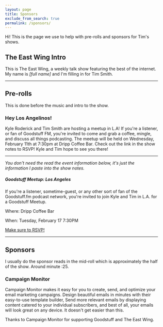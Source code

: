 ```yaml
---
layout: page
title: Sponsors
exclude_from_search: true
permalink: /sponsors/
---
```


Hi! This is the page we use to help with pre-rolls and sponsors for Tim's shows.

## The East Wing Intro
This is The East Wing, a weekly talk show featuring the best of the internet. My name is *[full name]* and I'm filling in for Tim Smith.

---

## Pre-rolls
This is done before the music and intro to the show.

### Hey Los Angelinos!

Kyle Roderick and Tim Smith are hosting a meetup in L.A! If you're a listener, or fan of Goodstuff FM, you're invited to come and grab a coffee, mingle, and discuss all things podcasting. The meetup will be held on Wednesday, February 11th at 7:30pm at Dripp Coffee Bar. Check out the link in the show notes to RSVP! Kyle and Tim hope to see you there!

---

*You don't need the read the event information below, it's just the information I paste into the show notes.*

##### Goodstuff Meetup: Los Angeles

If you're a listener, sometime-guest, or any other sort of fan of the Goodstuff.fm podcast network, you're invited to join Kyle and Tim in L.A. for a Goodstuff Meetup.

Where: Dripp Coffee Bar

When: Tuesday, February 17 7:30PM

[Make sure to RSVP!](https://www.eventbrite.com/e/goodstuff-fm-la-meetup-2015-tickets-15669956261)

---

## Sponsors
I usually do the sponsor reads in the mid-roll which is approximately the half of the show. Around minute :25.

### Campaign Monitor
Campaign Monitor makes it easy for you to create, send, and optimize your email marketing campaigns. Design beautiful emails in minutes with their easy-to-use template builder, Send more relevant emails by displaying content catered to your individual subscribers, and best of all, your emails will look great on any device. It doesn't get easier than this. 

Thanks to Campaign Monitor for supporting Goodstuff and The East Wing.
